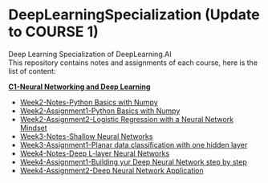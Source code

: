 # DeepLearningSpecialization (Update to COURSE 1)
Deep Learning Specialization of DeepLearning.AI  
This repository contains notes and assignments of each course, here is the list of content:

**[C1-Neural Networking and Deep Learning]()**
- [Week2-Notes-Python Basics with Numpy](https://github.com/Luluiscoding/DeepLearningSpecialization/blob/main/DL-C1-Neural%20Networking%20and%20Deep%20Learning/W2-Python%20Basics%20with%20Numpy.ipynb)
- [Week2-Assignment1-Python Basics with Numpy]()
- [Week2-Assignment2-Logistic Regression with a Neural Network Mindset]()
- [Week3-Notes-Shallow Neural Networks]()
- [Week3-Assignment1-Planar data classification with one hidden layer]()
- [Week4-Notes-Deep L-layer Neural Networks]()
- [Week4-Assignment1-Building yur Deep Neural Network step by step]()
- [Week4-Assignment2-Deep Neural Network Application]()
